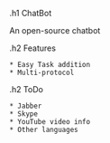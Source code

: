 .h1 ChatBot

An open-source chatbot

.h2 Features

    * Easy Task addition
    * Multi-protocol

.h2 ToDo

    * Jabber
    * Skype
    * YouTube video info
    * Other languages